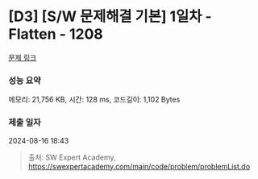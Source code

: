 # [D3] [S/W 문제해결 기본] 1일차 - Flatten - 1208 

[문제 링크](https://swexpertacademy.com/main/code/problem/problemDetail.do?contestProbId=AV139KOaABgCFAYh) 

### 성능 요약

메모리: 21,756 KB, 시간: 128 ms, 코드길이: 1,102 Bytes

### 제출 일자

2024-08-16 18:43



> 출처: SW Expert Academy, https://swexpertacademy.com/main/code/problem/problemList.do